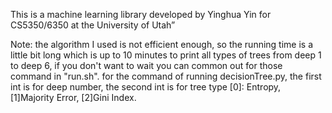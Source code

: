 This is a machine learning library developed by Yinghua Yin for CS5350/6350 at the University of Utah”

Note: the algorithm I used is not efficient enough, so the running time is a little bit long which is up to 10 minutes to print all types of trees from deep 1 to deep 6, if you don't want to wait you can common out for those command in "run.sh". for the command of running decisionTree.py, the first int is for deep number, the second int is for tree type [0]: Entropy, [1]Majority Error, [2]Gini Index. 
 
